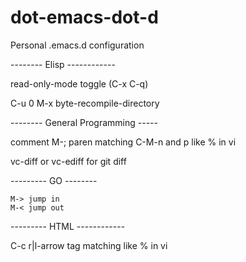 # dot-emacs-dot-d
Personal .emacs.d configuration

-------- Elisp ------------

read-only-mode toggle (C-x C-q)

C-u 0 M-x byte-recompile-directory

-------- General Programming -----

comment M-;
paren matching C-M-n and p like % in vi

vc-diff or vc-ediff for git diff

--------- GO --------

	M-> jump in
	M-< jump out




--------- HTML ------------

C-c r|l-arrow tag matching like % in vi

